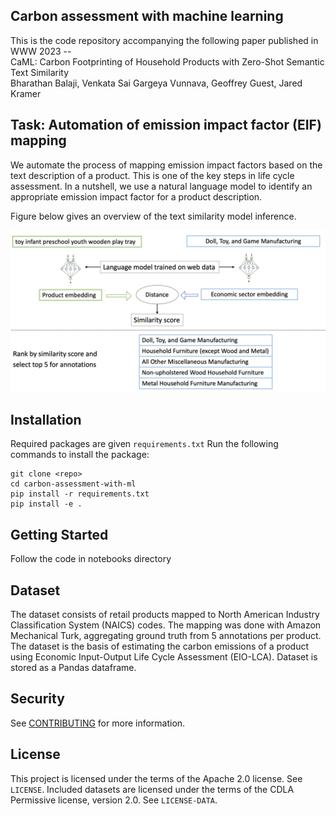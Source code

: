 ## Carbon assessment with machine learning

This is the code repository accompanying the following paper published in WWW 2023 -- \
CaML: Carbon Footprinting of Household Products with Zero-Shot Semantic Text Similarity \
Bharathan Balaji, Venkata Sai Gargeya Vunnava, Geoffrey Guest, Jared Kramer

## Task: Automation of emission impact factor (EIF) mapping

We automate the process of mapping emission impact factors based on the text description of a product. This is one of the key steps in life cycle assessment. In a nutshell, we use a natural language model to identify an appropriate emission impact factor for a product description. 

Figure below gives an overview of the text similarity model inference.

<img src="images/sbert_model.png"  width="800">

## Installation
Required packages are given `requirements.txt`
Run the following commands to install the package:
```
git clone <repo>
cd carbon-assessment-with-ml
pip install -r requirements.txt
pip install -e .
```

## Getting Started
Follow the code in notebooks directory

## Dataset
The dataset consists of retail products mapped to North American Industry Classification System (NAICS) codes. The
mapping was done with Amazon Mechanical Turk, aggregating ground truth from 5 annotations per product. The dataset is the basis of estimating the carbon emissions of a product using Economic Input-Output Life Cycle Assessment (EIO-LCA). Dataset is stored as a Pandas
dataframe. 

## Security

See [CONTRIBUTING](CONTRIBUTING.md#security-issue-notifications) for more information.

## License

This project is licensed under the terms of the Apache 2.0 license. See `LICENSE`.
Included datasets are licensed under the terms of the CDLA Permissive license, version 2.0. See `LICENSE-DATA`.
